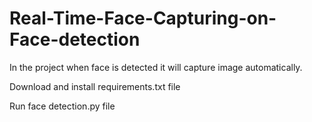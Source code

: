 # Real-Time-Face-Capturing-on-Face-detection
In the project when face is detected it will capture image automatically.

Download and install requirements.txt file

Run face detection.py file
